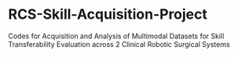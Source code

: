 # RCS-Skill-Acquisition-Project
Codes for Acquisition and Analysis of Multimodal Datasets for Skill Transferability  Evaluation across 2 Clinical Robotic Surgical Systems
